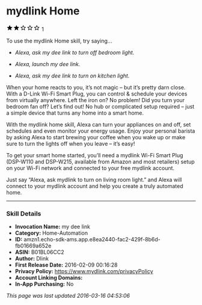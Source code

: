 # mydlink Home
![2 stars](../../../images/ic_star_black_18dp_1x.png)![2 stars](../../../images/ic_star_black_18dp_1x.png)![2 stars](../../../images/ic_star_border_black_18dp_1x.png)![2 stars](../../../images/ic_star_border_black_18dp_1x.png)![2 stars](../../../images/ic_star_border_black_18dp_1x.png) 1

To use the mydlink Home skill, try saying...

* *Alexa, ask my dee link to turn off bedroom light.*

* *Alexa, launch my dee link.*

* *Alexa, ask my dee link to turn on kitchen light.*

When your home reacts to you, it’s not magic – but it’s pretty darn close. With a D-Link Wi-Fi Smart Plug, you can control & schedule your devices from virtually anywhere. Left the iron on? No problem! Did you turn your bedroom fan off? Let’s find out! No hub or complicated setup required – just a simple device that turns any home into a smart home.
 
With the mydlink home skill, Alexa can turn your appliances on and off, set schedules and even monitor your energy usage. Enjoy your personal barista by asking Alexa to start brewing your coffee when you wake up or make sure to turn the lights off when you leave – it’s easy!
 
To get your smart home started, you’ll need a mydlink Wi-Fi Smart Plug (DSP-W110 and DSP-W215, available from Amazon and most retailers) setup on your Wi-Fi network and connected to your free mydlink account.
 
Just say “Alexa, ask mydlink to turn on living room light.” and Alexa will connect to your mydlink account and help you create a truly automated home.

***

### Skill Details

* **Invocation Name:** my dee link
* **Category:** Home-Automation
* **ID:** amzn1.echo-sdk-ams.app.e8ea2440-fac2-429f-8b6d-fb01669a652e
* **ASIN:** B01BL06CC2
* **Author:** Dlink
* **First Release Date:** 2016-02-09 00:16:28
* **Privacy Policy:** https://www.mydlink.com/privacyPolicy
* **Account Linking Domains:** 
* **In-App Purchasing:** No

*This page was last updated 2016-03-16 04:53:06*
